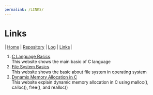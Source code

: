 ```yaml
---
permalink: /LINKS/
---
```

# Links
| [Home](https://aryafchandra.github.io/os212) 
| [Repository](https://github.com/aryafchandra/os212/) | [Log](https://aryafchandra.github.io/os212/TXT/mylog.txt) | [Links](https://aryafchandra.github.io/os212/LINKS/links.md) |
1. [C Language Basics](https://www.learn-c.org/)<br>
This website shows the main basic of C language
2. [File System Basics](https://www.tutorialspoint.com/operating_system/os_file_system.htm)<br>
This website shows the basic about file system in operating system
3. [Dynamix Memory Allocation in C](https://www.geeksforgeeks.org/dynamic-memory-allocation-in-c-using-malloc-calloc-free-and-realloc/)<br>
This website explain dynamic memory allocation in C using malloc(), calloc(), free(), and realloc()

